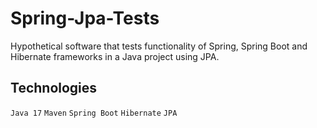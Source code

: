 # Spring-Jpa-Tests
Hypothetical software that tests functionality of Spring, Spring Boot and Hibernate frameworks in a Java project using JPA.

## Technologies
`Java 17` `Maven` `Spring Boot` `Hibernate` `JPA`
